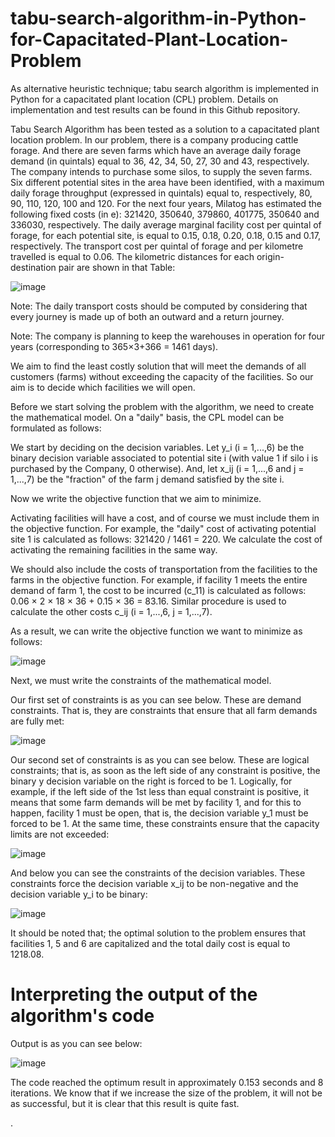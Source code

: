# tabu-search-algorithm-in-Python-for-Capacitated-Plant-Location-Problem
As alternative heuristic technique; tabu search algorithm is implemented in Python for a capacitated plant location (CPL) problem. Details on implementation and test results can be found in this Github repository. 

Tabu Search Algorithm has been tested as a solution to a capacitated plant location problem. In our problem, there is a company producing cattle forage. And there are seven farms which have an average daily forage demand (in quintals) equal to 36, 42, 34, 50, 27, 30 and 43, respectively. The company intends to purchase some silos, to supply the seven farms. Six different potential sites in the area have been identified, with a maximum daily forage throughput (expressed in quintals) equal to, respectively, 80, 90, 110, 120, 100 and 120. For the next four years, Milatog has estimated the following fixed costs (in e): 321420, 350640, 379860, 401775, 350640 and 336030, respectively. The daily average marginal facility cost per quintal of forage, for each potential site, is equal to 0.15, 0.18, 0.20, 0.18, 0.15 and 0.17, respectively. The transport cost per quintal of forage and per kilometre travelled is equal to 0.06. The kilometric distances for each origin-destination pair are shown in that Table:

![image](https://user-images.githubusercontent.com/82934361/170112148-ec83d55d-c1ad-4d76-8dc5-54a1bd0b0514.png)

Note: The daily transport costs should be computed by considering that every journey is made up of both an outward and a return journey.

Note: The company is planning to keep the warehouses in operation for four years (corresponding to 365×3+366 = 1461 days).

We aim to find the least costly solution that will meet the demands of all customers (farms) without exceeding the capacity of the facilities. So our aim is to decide which facilities we will open.

Before we start solving the problem with the algorithm, we need to create the mathematical model. On a "daily" basis, the CPL model can be formulated as follows:

We start by deciding on the decision variables. Let y_i (i = 1,...,6) be the binary decision variable associated to potential site i (with value 1 if silo i is purchased by the Company, 0 otherwise). And, let x_ij (i = 1,...,6 and j = 1,...,7) be the "fraction" of the farm j demand satisfied by the site i.

Now we write the objective function that we aim to minimize. 

Activating facilities will have a cost, and of course we must include them in the objective function. For example, the "daily" cost of activating potential site 1 is calculated as follows: 321420 / 1461 = 220. We calculate the cost of activating the remaining facilities in the same way.

We should also include the costs of transportation from the facilities to the farms in the objective function. For example, if facility 1 meets the entire demand of farm 1, the cost to be incurred (c_11) is calculated as follows: 0.06 × 2 × 18 × 36 + 0.15 × 36 = 83.16. Similar procedure is used to calculate the other costs c_ij (i = 1,...,6, j = 1,...,7). 


As a result, we can write the objective function we want to minimize as follows:

![image](https://user-images.githubusercontent.com/82934361/170119711-49f8fb40-2195-4882-99d7-15f4c5f2e576.png)

Next, we must write the constraints of the mathematical model. 

Our first set of constraints is as you can see below. These are demand constraints. That is, they are constraints that ensure that all farm demands are fully met:

![image](https://user-images.githubusercontent.com/82934361/170120206-1413758d-2335-41f4-b520-b1e26493d85f.png)

Our second set of constraints is as you can see below. These are logical constraints; that is, as soon as the left side of any constraint is positive, the binary y decision variable on the right is forced to be 1. Logically, for example, if the left side of the 1st less than equal constraint is positive, it means that some farm demands will be met by facility 1, and for this to happen, facility 1 must be open, that is, the decision variable y_1 must be forced to be 1. At the same time, these constraints ensure that the capacity limits are not exceeded:

![image](https://user-images.githubusercontent.com/82934361/170121588-e814fc9b-15d3-4a3b-9e37-c4a986f681ae.png)

And below you can see the constraints of the decision variables. These constraints force the decision variable x_ij to be non-negative and the decision variable y_i to be binary:

![image](https://user-images.githubusercontent.com/82934361/170121718-cd82c95f-2015-4983-8f03-2a29ca3e35c3.png)

It should be noted that; the optimal solution to the problem ensures that facilities 1, 5 and 6 are capitalized and the total daily cost is equal to 1218.08.

# Interpreting the output of the algorithm's code
Output is as you can see below:

![image](https://user-images.githubusercontent.com/82934361/170123703-15788e8e-6a46-4c7f-a7f4-c56d4f0ba39f.png)

The code reached the optimum result in approximately 0.153 seconds and 8 iterations. We know that if we increase the size of the problem, it will not be as successful, but it is clear that this result is quite fast.

.









